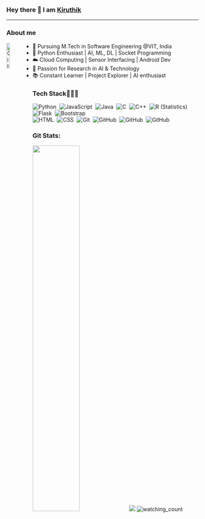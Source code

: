 ### Hey there 👋 I am [Kiruthik](https://github.com/Kiruthik-coder) 

<hr>
<h3>About me </h3> 
<img width="13%" height = "13%" align="left" alt="Github" src="https://github.com/Kiruthik-coder/Kiruthik-coder/assets/76081690/f9a7f50a-c4e6-4c6b-a939-429a7e2c378d"/>
<ul>
  <li>👋 Pursuing M.Tech in Software Engineering @VIT, India </li>
  <li>🐍 Python Enthusiast | AI, ML, DL | Socket Programming</li>
  <li>☁️ Cloud Computing | Sensor Interfacing | Android Dev</li>
  <li>🔬 Passion for Research in AI & Technology</li>
  <li>📚 Constant Learner | Project Explorer | AI enthusiast</li>
</ul>

<h3>Tech Stack👨🏻‍💻 </h3>
<div align ="left">
  
![Python](https://img.shields.io/badge/-Python-FFFFFF?style=flat&logo=python)&nbsp;
![JavaScript](https://img.shields.io/badge/-JavaScript-FFFFFF?style=flat&logo=javascript)&nbsp;
![Java](https://img.shields.io/badge/-Java-FFFFFF?style=flat&logo=Java&logoColor=FFA518)&nbsp;
![C](https://img.shields.io/badge/-C-FFFFFF?style=flat&logo=C&logoColor=A8B9CC)&nbsp;
![C++](https://img.shields.io/badge/-C++-FFFFFF?style=flat&logo=C%2B%2B&logoColor=00599C)&nbsp;
![R (Statistics)](https://img.shields.io/badge/-R-FFFFFF?style=flat&logo=R&logoColor=276DC3)
![Flask](https://img.shields.io/badge/-Flask-FFFFFF?style=flat&logo=flask)&nbsp;
![Bootstrap](https://img.shields.io/badge/-Bootstrap-FFFFFF?style=flat&logo=bootstrap&logoColor=563D7C)\
![HTML](https://img.shields.io/badge/-HTML-FFFFFF?style=flat&logo=HTML5)&nbsp;
![CSS](https://img.shields.io/badge/-CSS-FFFFFF?style=flat&logo=CSS3&logoColor=1572B6)&nbsp;
![Git](https://img.shields.io/badge/-Git-FFFFFF?style=flat&logo=git)&nbsp;
![GitHub](https://img.shields.io/badge/-GitHub-FFFFFF?style=flat&logo=github)&nbsp;
![GitHub](https://img.shields.io/badge/-MySQL-FFFFFF?style=flat&logo=MySQL)&nbsp;
![GitHub](https://img.shields.io/badge/-Tensorflow-FFFFFF?style=flat&logo=Tensorflow)&nbsp;
</div>

<h3>Git Stats: </h3>

<img width="49.5%" src="https://github-readme-streak-stats.herokuapp.com/?user=Kiruthik-coder&theme=transparent&&count_private=true"/>
<img src="https://github.com/Kiruthik-coder/Kiruthik-coder/assets/76081690/a13b1e4a-c649-44d8-b185-b1b272ed8822" />
<img src="https://komarev.com/ghpvc/?username=Kiruthik-coder&color=brightgreen" alt="watching_count" />


